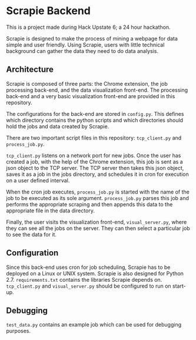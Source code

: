 Scrapie Backend
===============

This is a project made during Hack Upstate 6; a 24 hour hackathon.

Scrapie is designed to make the process of mining a webpage for data simple and user friendly. Using Scrapie, users with little technical background can gather the data they need to do data analysis.

Architecture
------------

Scrapie is composed of three parts: the Chrome extension, the job processing back-end, and the data visualization front-end. The processing back-end and a very basic visualization front-end are provided in this repository.

The configurations for the back-end are stored in `config.py`. This defines which directory contains the python scripts and which directories should hold the jobs and data created by Scrapie.

There are two important script files in this repository: `tcp_client.py` and `process_job.py`.

`tcp_client.py` listens on a network port for new jobs. Once the user has created a job, with the help of the Chrome extension, this job is sent as a json object to the TCP server. The TCP server then takes this json object, saves it as a job in the jobs directory, and schedules it in cron for execution on a user defined interval.

When the cron job executes, `process_job.py` is started with the name of the job to be executed as its sole argument. `process_job.py` parses this job and performs the appropriate scraping and then appends this data to the appropriate file in the data directory.

Finally, the user visits the visualization front-end, `visual_server.py`, where they can see all the jobs on the server. They can then select a particular job to see the data for it.

Configuration
-------------

Since this back-end uses cron for job scheduling, Scrapie has to be deployed on a Linux or UNIX system. Scrapie is also designed for Python 2.7. `requirements.txt` contains the libraries Scrapie depends on. `tcp_client.py` and `visual_server.py` should be configured to run on start-up.

Debugging
---------

`test_data.py` contains an example job which can be used for debugging purposes.